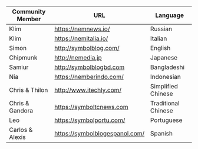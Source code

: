 | Community Member | URL | Language |
| --------------- | --------------- | --------------- |
| Klim | https://nemnews.io/ | Russian  |
| Klim | https://nemitalia.io/ | Italian |
| Simon | http://symbolblog.com/ | English |
| Chipmunk | http://nemedia.jp | Japanese |
| Samiur | http://symbolblogbd.com | Bangladeshi |
| Nia | https://nemberindo.com/ | Indonesian |
| Chris & Thilon | http://www.itechly.com/ | Simplified Chinese |
| Chris & Gandora | https://symboltcnews.com | Traditional Chinese |
| Leo | https://symbolportu.com/ | Portuguese |
| Carlos & Alexis | https://symbolblogespanol.com/ | Spanish |
